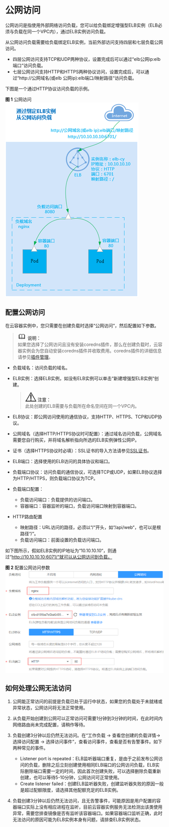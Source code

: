 # 公网访问<a name="cci_01_0055"></a>

公网访问是指使用外部网络访问负载，您可以给负载绑定增强型ELB实例（ELB必须与负载在同一个VPC内），通过ELB实例访问负载。

从公网访问负载需要给负载绑定ELB实例，当前外部访问支持四层和七层负载公网访问。

-   四层公网访问支持TCP和UDP两种协议，设置完成后可以通过“elb公网ip:elb端口“访问负载。
-   七层公网访问支持HTTP和HTTPS两种协议访问，设置完成后，可以通过“http://公网域名\(或elb 公网ip\):elb端口/映射路径“访问负载。

下图是一个通过HTTP协议访问负载的示例。

**图 1**  公网访问<a name="fig1395818597306"></a>  
![](figures/公网访问.png "公网访问")

## 配置公网访问<a name="section182891579481"></a>

在云容器实例中，您只需要在创建负载时选择“公网访问“，然后配置如下参数。

>![](public_sys-resources/icon-note.gif) **说明：**   
>如果您选择了公网访问且没有安装coredns插件，那么在创建负载时，云容器实例会为您自动安装coredns插件并收取费用。coredns插件的详细信息请参见[插件管理](插件管理.md)。  

-   负载域名：访问负载的域名。

-   ELB实例：选择ELB实例，如没有ELB实例可以单击“新建增强型ELB实例“创建。

    >![](public_sys-resources/icon-notice.gif) **注意：**   
    >此处创建的ELB需要与负载所在命名空间在同一个VPC内。  

-   ELB协议：即公网访问使用的通信协议，支持HTTP、HTTPS、TCP和UDP协议。
-   公网域名（选择HTTP/HTTPS协议时可配置）：通过域名访问负载，公网域名需要您自行购买，并将域名解析指向所选的ELB实例弹性公网IP。
-   证书（选择HTTPS协议时必填）：SSL证书的导入方法请参见[SSL证书](SSL证书.md)。
-   ELB端口：选择使用的ELB访问的具体协议和端口。
-   负载端口协议：访问负载的通信协议，可选择TCP或UDP，如果ELB协议选择为HTTP/HTTPS，则负载端口协议为TCP。
-   负载端口配置：
    -   负载访问端口：负载提供的访问端口。
    -   容器端口：容器监听的端口，负载访问端口映射到容器端口。

-   HTTP路由配置
    -   映射路径：URL访问的路径，必须以“/“开头，如“/api/web“，也可以是根路径“/“。
    -   负载访问端口：前面设置的负载访问端口。


如下图所示，假如ELB实例的IP地址为“10.10.10.10“，则通过“http://10.10.10.10:6071/“就可以从公网访问到负载。

**图 2**  配置公网访问参数<a name="fig1905141443120"></a>  
![](figures/配置公网访问参数.png "配置公网访问参数")

## 如何处理公网无法访问<a name="section108763244818"></a>

1.  公网能正常访问的前提是负载已处于运行中状态，如果您的负载处于未就绪或异常状态，公网访问将无法正常使用。
2.  从负载开始创建到公网可以正常访问可需要1分钟到3分钟的时间，在此时间内网络路由尚未完成配置，请稍作等待。
3.  负载创建3分钟以后仍然无法访问。在“工作负载 -\> 查看您创建的负载详情-\> 选择访问配置 -\> 选择访问事件“，查看访问事件，查看是否有告警事件。如下两种常见的事件。
    -   Listener port is repeated：ELB监听器端口重复，是由于之前发布公网访问的负载，删除之后立刻创建使用相同ELB端口的公网访问负载，ELB实际删除端口需要一定的时间，因此首次创建失败，可以选择删除负载重新创建，也可以等待5-10分钟，公网访问可正常使用。
    -   Create listener failed：创建ELB监听器失败，创建监听器失败的原因一般是超过配额限度，请选择其他配额充足的ELB实例。

4.  负载创建3分钟以后仍然无法访问，且无告警事件，可能原因是用户配置的容器端口实际上没有相应进程在监听，目前云容器实例服务无法检测出该类使用异常，需要您排查镜像是否有监听该容器端口。如果容器端口监听正确，此时无法访问的原因可能为ELB实例本身有问题，请排查ELB实例状态。

